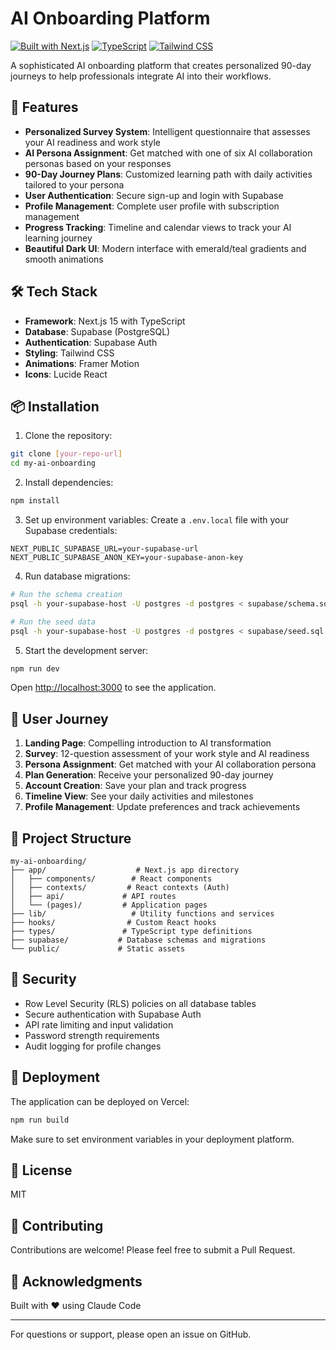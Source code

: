 # AI Onboarding Platform

[![Built with Next.js](https://img.shields.io/badge/Built%20with-Next.js-black)](https://nextjs.org)
[![TypeScript](https://img.shields.io/badge/TypeScript-Ready-blue)](https://www.typescriptlang.org/)
[![Tailwind CSS](https://img.shields.io/badge/Tailwind%20CSS-Styled-38B2AC)](https://tailwindcss.com)

A sophisticated AI onboarding platform that creates personalized 90-day journeys to help professionals integrate AI into their workflows.

## 🚀 Features

- **Personalized Survey System**: Intelligent questionnaire that assesses your AI readiness and work style
- **AI Persona Assignment**: Get matched with one of six AI collaboration personas based on your responses
- **90-Day Journey Plans**: Customized learning path with daily activities tailored to your persona
- **User Authentication**: Secure sign-up and login with Supabase
- **Profile Management**: Complete user profile with subscription management
- **Progress Tracking**: Timeline and calendar views to track your AI learning journey
- **Beautiful Dark UI**: Modern interface with emerald/teal gradients and smooth animations

## 🛠️ Tech Stack

- **Framework**: Next.js 15 with TypeScript
- **Database**: Supabase (PostgreSQL)
- **Authentication**: Supabase Auth
- **Styling**: Tailwind CSS
- **Animations**: Framer Motion
- **Icons**: Lucide React

## 📦 Installation

1. Clone the repository:
```bash
git clone [your-repo-url]
cd my-ai-onboarding
```

2. Install dependencies:
```bash
npm install
```

3. Set up environment variables:
Create a `.env.local` file with your Supabase credentials:
```env
NEXT_PUBLIC_SUPABASE_URL=your-supabase-url
NEXT_PUBLIC_SUPABASE_ANON_KEY=your-supabase-anon-key
```

4. Run database migrations:
```bash
# Run the schema creation
psql -h your-supabase-host -U postgres -d postgres < supabase/schema.sql

# Run the seed data
psql -h your-supabase-host -U postgres -d postgres < supabase/seed.sql
```

5. Start the development server:
```bash
npm run dev
```

Open [http://localhost:3000](http://localhost:3000) to see the application.

## 🎯 User Journey

1. **Landing Page**: Compelling introduction to AI transformation
2. **Survey**: 12-question assessment of your work style and AI readiness
3. **Persona Assignment**: Get matched with your AI collaboration persona
4. **Plan Generation**: Receive your personalized 90-day journey
5. **Account Creation**: Save your plan and track progress
6. **Timeline View**: See your daily activities and milestones
7. **Profile Management**: Update preferences and track achievements

## 📁 Project Structure

```
my-ai-onboarding/
├── app/                    # Next.js app directory
│   ├── components/        # React components
│   ├── contexts/         # React contexts (Auth)
│   ├── api/             # API routes
│   └── (pages)/         # Application pages
├── lib/                   # Utility functions and services
├── hooks/                # Custom React hooks
├── types/               # TypeScript type definitions
├── supabase/           # Database schemas and migrations
└── public/             # Static assets
```

## 🔐 Security

- Row Level Security (RLS) policies on all database tables
- Secure authentication with Supabase Auth
- API rate limiting and input validation
- Password strength requirements
- Audit logging for profile changes

## 🚢 Deployment

The application can be deployed on Vercel:

```bash
npm run build
```

Make sure to set environment variables in your deployment platform.

## 📝 License

MIT

## 🤝 Contributing

Contributions are welcome! Please feel free to submit a Pull Request.

## 🙏 Acknowledgments

Built with ❤️ using Claude Code

---

For questions or support, please open an issue on GitHub.